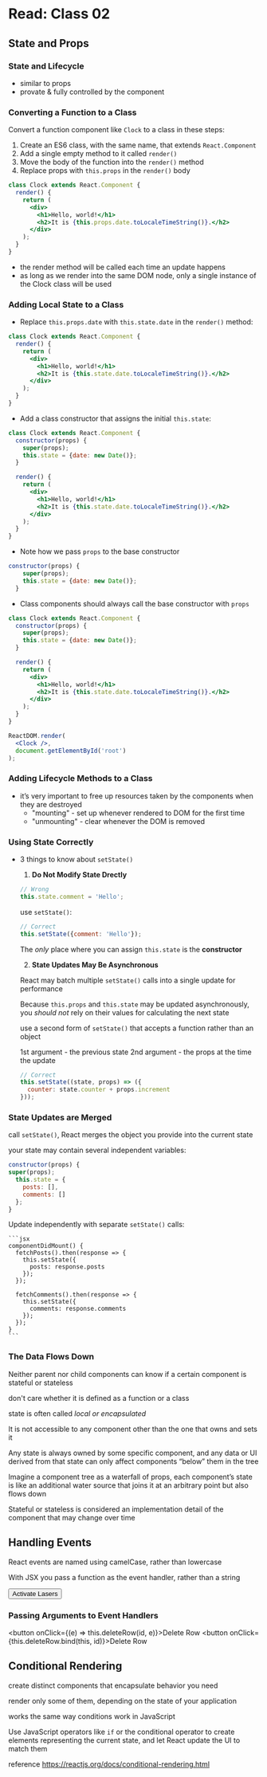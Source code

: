 # Read: Class 02

## State and Props

### State and Lifecycle

- similar to props
- provate & fully controlled by the component

### Converting a Function to a Class

Convert a function component like `Clock` to a class in these steps:

1. Create an ES6 class, with the same name, that extends `React.Component`
2. Add a single empty method to it called `render()`
3. Move the body of the function into the `render()` method
4. Replace props with `this.props` in the `render()` body

```jsx
class Clock extends React.Component {
  render() {
    return (
      <div>
        <h1>Hello, world!</h1>
        <h2>It is {this.props.date.toLocaleTimeString()}.</h2>
      </div>
    );
  }
}
```

- the render method will be called each time an update happens
- as long as we render <Clock /> into the same DOM node, only a single instance of the Clock class will be used

### Adding Local State to a Class

- Replace `this.props.date` with `this.state.date` in the `render()` method:

```jsx
class Clock extends React.Component {
  render() {
    return (
      <div>
        <h1>Hello, world!</h1>
        <h2>It is {this.state.date.toLocaleTimeString()}.</h2>
      </div>
    );
  }
}
```

- Add a class constructor that assigns the initial `this.state`:

```jsx
class Clock extends React.Component {
  constructor(props) {
    super(props);
    this.state = {date: new Date()};
  }

  render() {
    return (
      <div>
        <h1>Hello, world!</h1>
        <h2>It is {this.state.date.toLocaleTimeString()}.</h2>
      </div>
    );
  }
}
```

- Note how we pass `props` to the base constructor

```jsx
constructor(props) {
    super(props);
    this.state = {date: new Date()};
  }
  ```

- Class components should always call the base constructor with `props`

```jsx
class Clock extends React.Component {
  constructor(props) {
    super(props);
    this.state = {date: new Date()};
  }

  render() {
    return (
      <div>
        <h1>Hello, world!</h1>
        <h2>It is {this.state.date.toLocaleTimeString()}.</h2>
      </div>
    );
  }
}

ReactDOM.render(
  <Clock />,
  document.getElementById('root')
);
```

### Adding Lifecycle Methods to a Class

- it’s very important to free up resources taken by the components when they are destroyed
  - "mounting" - set up whenever rendered to DOM for the first time
  - "unmounting" - clear whenever the DOM is removed

### Using State Correctly

- 3 things to know about `setState()`
  1. **Do Not Modify State Drectly**

    ```jsx
    // Wrong
    this.state.comment = 'Hello';
    ```

    use `setState()`:

    ```jsx
    // Correct
    this.setState({comment: 'Hello'});
    ```

    The *only* place where you can assign `this.state` is the **constructor**

  2. **State Updates May Be Asynchronous**

    React may batch multiple `setState()` calls into a single update for performance

    Because `this.props` and `this.state` may be updated asynchronously, you *should not* rely on their values for calculating the next state

    use a second form of `setState()` that accepts a function rather than an object

    1st argument - the previous state 
    2nd argument - the props at the time the update

    ```jsx
    // Correct
    this.setState((state, props) => ({
      counter: state.counter + props.increment
    }));
    ```

### State Updates are Merged

  call `setState()`, React merges the object you provide into the current state

  your state may contain several independent variables:

  ```jsx
  constructor(props) {
  super(props);
    this.state = {
      posts: [],
      comments: []
    };
  }
  ```

  Update independently with separate `setState()` calls:

    ```jsx
    componentDidMount() {
      fetchPosts().then(response => {
        this.setState({
          posts: response.posts
        });
      });

      fetchComments().then(response => {
        this.setState({
          comments: response.comments
        });
      });
    }
    ```

### The Data Flows Down

  Neither parent nor child components can know if a certain component is stateful or stateless

  don't care whether it is defined as a function or a class

  state is often called *local or encapsulated*
  
  It is not accessible to any component other than the one that owns and sets it

  Any state is always owned by some specific component, and any data or UI derived from that state can only affect components “below” them in the tree

  Imagine a component tree as a waterfall of props, each component’s state is like an additional water source that joins it at an arbitrary point but also flows down

  Stateful or stateless is considered an implementation detail of the component that may change over time

## Handling Events

  React events are named using camelCase, rather than lowercase

  With JSX you pass a function as the event handler, rather than a string

  <button onClick={activateLasers}>
  Activate Lasers
  </button>

### Passing Arguments to Event Handlers


<button onClick={(e) => this.deleteRow(id, e)}>Delete Row</button>
<button onClick={this.deleteRow.bind(this, id)}>Delete Row</button>


## Conditional Rendering

create distinct components that encapsulate behavior you need

render only some of them, depending on the state of your application

works the same way conditions work in JavaScript

Use JavaScript operators like `if` or the conditional operator to create elements representing the current state, and let React update the UI to match them

reference <https://reactjs.org/docs/conditional-rendering.html>